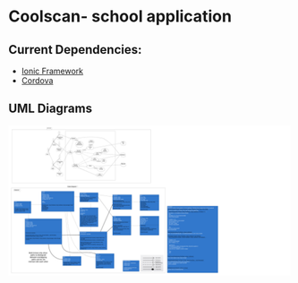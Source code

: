 # Coolscan- school application

## Current Dependencies:
- [Ionic Framework](https://ionicframework.com/docs/)
- [Cordova](https://cordova.apache.org/)

## UML Diagrams
![](https://raw.githubusercontent.com/Team2-CSCI150/Project/master/UML%20Chart.png)
